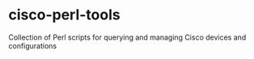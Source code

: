cisco-perl-tools
================

Collection of Perl scripts for querying and managing Cisco devices and configurations
